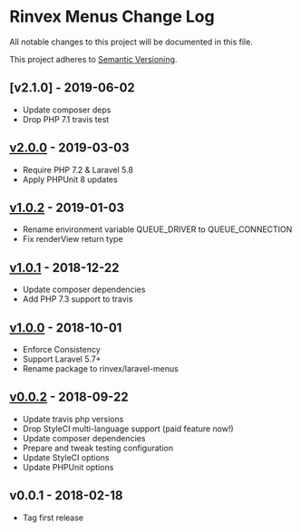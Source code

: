 # Rinvex Menus Change Log

All notable changes to this project will be documented in this file.

This project adheres to [Semantic Versioning](CONTRIBUTING.md).


## [v2.1.0] - 2019-06-02
- Update composer deps
- Drop PHP 7.1 travis test

## [v2.0.0] - 2019-03-03
- Require PHP 7.2 & Laravel 5.8
- Apply PHPUnit 8 updates

## [v1.0.2] - 2019-01-03
- Rename environment variable QUEUE_DRIVER to QUEUE_CONNECTION
- Fix renderView return type

## [v1.0.1] - 2018-12-22
- Update composer dependencies
- Add PHP 7.3 support to travis

## [v1.0.0] - 2018-10-01
- Enforce Consistency
- Support Laravel 5.7+
- Rename package to rinvex/laravel-menus

## [v0.0.2] - 2018-09-22
- Update travis php versions
- Drop StyleCI multi-language support (paid feature now!)
- Update composer dependencies
- Prepare and tweak testing configuration
- Update StyleCI options
- Update PHPUnit options

## v0.0.1 - 2018-02-18
- Tag first release

[v2.0.0]: https://github.com/rinvex/laravel-menus/compare/v1.0.2...v2.0.0
[v1.0.2]: https://github.com/rinvex/laravel-menus/compare/v1.0.1...v1.0.2
[v1.0.1]: https://github.com/rinvex/laravel-menus/compare/v1.0.0...v1.0.1
[v1.0.0]: https://github.com/rinvex/laravel-menus/compare/v0.0.2...v1.0.0
[v0.0.2]: https://github.com/rinvex/laravel-menus/compare/v0.0.1...v0.0.2
